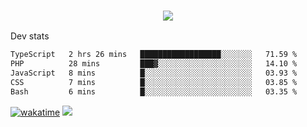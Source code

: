 <h3 align="center">
  <a href="https://github.com/spoopy2023">
      <img src="https://github-profile-trophy.vercel.app/?username=Spoopy2023&no-bg=true&no-frame=true">
  </a>
</h3>

Dev stats
<!--START_SECTION:waka-->

```txt
TypeScript   2 hrs 26 mins   ██████████████████░░░░░░░   71.59 %
PHP          28 mins         ███▓░░░░░░░░░░░░░░░░░░░░░   14.10 %
JavaScript   8 mins          █░░░░░░░░░░░░░░░░░░░░░░░░   03.93 %
CSS          7 mins          █░░░░░░░░░░░░░░░░░░░░░░░░   03.85 %
Bash         6 mins          █░░░░░░░░░░░░░░░░░░░░░░░░   03.35 %
```

<!--END_SECTION:waka-->
[![wakatime](https://wakatime.com/badge/user/018ece4c-ff65-47b1-86a2-26e4e720c978.svg)](https://wakatime.com/@mac_g)
<img src="https://camo.githubusercontent.com/935c1e1091fb0ce9d975d06263ed4bc014721cd7e52b557f59b07c85da01afe3/68747470733a2f2f6b6f6d617265762e636f6d2f67687076632f3f757365726e616d653d5843726166744d616e3532266c6162656c3d566965777326636f6c6f723d626c7565267374796c653d706c6173746963">
